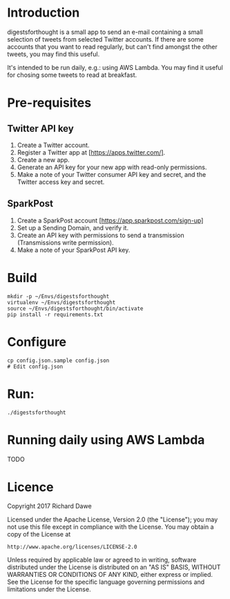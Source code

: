 # Introduction

digestsforthought is a small app to send an e-mail
containing a small selection of tweets from selected Twitter accounts.
If there are some accounts that you want to read regularly,
but can't find amongst the other tweets, you may find this useful.

It's intended to be run daily, e.g.: using AWS Lambda.
You may find it useful for chosing some tweets to read at breakfast.

# Pre-requisites

## Twitter API key

1. Create a Twitter account.
2. Register a Twitter app at [https://apps.twitter.com/].
3. Create a new app.
4. Generate an API key for your new app with read-only permissions.
5. Make a note of your Twitter consumer API key and secret, and the Twitter access key and secret.

## SparkPost

1. Create a SparkPost account [https://app.sparkpost.com/sign-up]
2. Set up a Sending Domain, and verify it.
3. Create an API key with permissions to send a transmission (Transmissions write permission).
4. Make a note of your SparkPost API key.

# Build

    mkdir -p ~/Envs/digestsforthought
    virtualenv ~/Envs/digestsforthought
    source ~/Envs/digestsforthought/bin/activate
    pip install -r requirements.txt

# Configure

    cp config.json.sample config.json
    # Edit config.json

# Run:

    ./digestsforthought

# Running daily using AWS Lambda

TODO

# Licence

Copyright 2017 Richard Dawe

Licensed under the Apache License, Version 2.0 (the "License");
you may not use this file except in compliance with the License.
You may obtain a copy of the License at

    http://www.apache.org/licenses/LICENSE-2.0

Unless required by applicable law or agreed to in writing, software
distributed under the License is distributed on an "AS IS" BASIS,
WITHOUT WARRANTIES OR CONDITIONS OF ANY KIND, either express or implied.
See the License for the specific language governing permissions and
limitations under the License.

